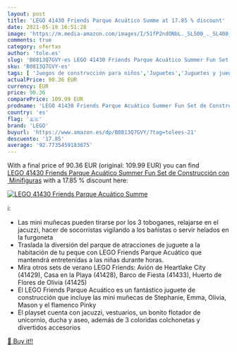 ```yaml
---
layout: post
title: 'LEGO 41430 Friends Parque Acuático Summe at 17.85 % discount'
date: 2021-05-19 16:51:28
image: 'https://m.media-amazon.com/images/I/51fP2ndONbL._SL500_._SL400_.jpg'
comments: true
category: ofertas
author: 'tole.es'
slug: 'B0813Q7GVY-es LEGO 41430 Friends Parque Acuático Summer Fun Set de...'
sku: 'B0813Q7GVY-es'
tags: [ 'Juegos de construcción para niños','Juguetes','Juguetes y juegos','lego', ]
actualPrice: 90.36 EUR
currency: EUR
price: 90.36
comparePrice: 109.99 EUR
prodname: 'LEGO 41430 Friends Parque Acuático Summer Fun Set de Construcción con Minifiguras'
country: 'es'
flag: '🇪🇸'
brand: 'LEGO'
buyurl: 'https://www.amazon.es/dp/B0813Q7GVY/?tag=tolees-21'
descuento: '17.85'
average: '92.7735459183675'
---
```


With a final price of 90.36 EUR (original: 109.99 EUR) you can find [LEGO 41430 Friends Parque Acuático Summer Fun Set de Construcción con Minifiguras](https://www.amazon.es/dp/B0813Q7GVY/?tag=tolees-21) with a  17.85 % discount here:

[![LEGO 41430 Friends Parque Acuático Summe](https://m.media-amazon.com/images/I/51fP2ndONbL._SL500_._SL400_.jpg)](https://www.amazon.es/dp/B0813Q7GVY/?tag=tolees-21)

ℹ️:

- Las mini muñecas pueden tirarse por los 3 toboganes, relajarse en el jacuzzi, hacer de socorristas vigilando a los bañistas o servir helados en la furgoneta
- Traslada la diversión del parque de atracciones de juguete a la habitación de tu peque con LEGO Friends Parque Acuático que mantendrá entretenidas a las niñas durante horas.
- Mira otros sets de verano LEGO Friends: Avión de Heartlake City (41429), Casa en la Playa (41428), Barco de Fiesta (41433), Huerto de Flores de Olivia (41425)
- El LEGO Friends Parque Acuático es un fantástico juguete de construcción que incluye las mini muñecas de Stephanie, Emma, Olivia, Mason y el flamenco Pinky
- El playset cuenta con jacuzzi, vestuarios, un bonito flotador de unicornio, ducha y aseo, además de 3 coloridas colchonetas y divertidos accesorios

[🛒 Buy it!!](https://www.amazon.es/dp/B0813Q7GVY/?tag=tolees-21)

